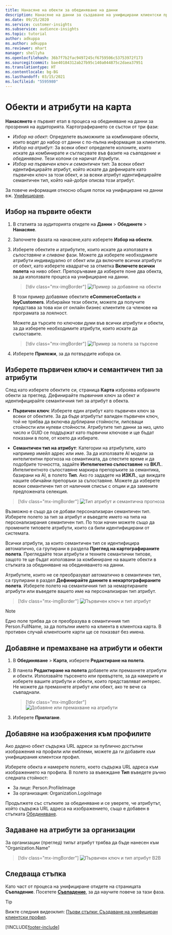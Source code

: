 ```yaml
---
title: Нанасяне на обекти за обединяване на данни
description: Нанасяне на данни за създаване на унифицирани клиентски профили.
ms.date: 09/25/2020
ms.service: customer-insights
ms.subservice: audience-insights
ms.topic: tutorial
author: adkuppa
ms.author: adkuppa
ms.reviewer: mhart
manager: shellyha
ms.openlocfilehash: 36b7f7b2fac9497245cf6759506c53753972f173
ms.sourcegitcommit: bae40184312ab27b95c140a044875c2daea37951
ms.translationtype: HT
ms.contentlocale: bg-BG
ms.lasthandoff: 03/15/2021
ms.locfileid: "5595980"
---
```

# <a name="map-entities-and-attributes"></a>Обекти и атрибути на карта

**Нанасянето** е първият етап в процеса на обединяване на данни за прозрения на аудиторията. Картографирането се състои от три фази:

- *Избор на обект*: Определете възможните за комбиниране обекти, които водят до набор от данни с по-пълна информация за клиентите.
- *Избор на атрибут*: За всеки обект определете колоните, които искате да комбинирате и съгласувате във фазите на *съвпадение* и *обединяване*. Тези колони се наричат *Атрибути*.
- *Избор на първичен ключ и семантичен тип*: За всеки обект идентифицирайте атрибут, който искате да дефинирате като първичен ключ за този обект, и за всеки атрибут идентифицирайте семантичен тип, който най-добре описва този атрибут.

За повече информация относно общия поток на унифициране на данни вж. [Унифициране](data-unification.md).

## <a name="select-the-first-entities"></a>Избор на първите обекти

1. В статията за аудиторията отидете на **Данни** > **Обединете** > **Нанасяне**.

2. Започнете фазата на нанасяне,като изберете **Избор на обекти**.

3. Изберете обектите и атрибутите, които искате да използвате в *съпоставяне* и *сливане* фази. Можете да изберете необходимите атрибути индивидуално от обект или да включите всички атрибути от обект, като изберете квадратче за отметка **Включете всички полета** на ниво обект. Препоръчваме да изберете поне два обекта, за да използвате процеса на унифициране на данни.

   > [!div class="mx-imgBorder"]
   > ![Пример за добавяне на обекти](media/data-manager-configure-map-add-entities-example.png "Пример за добавяне на обекти")

   В този пример добавяме обектите **eCommerceContacts** и **loyCustomers**. Избирайки тези обекти, можете да получите представа за това кои от онлайн бизнес клиентите са членове на програмата за лоялност.
   
   Можете да търсите по ключови думи във всички атрибути и обекти, за да изберете необходимите атрибути, които искате да съпоставите.
   
     > [!div class="mx-imgBorder"]
   > ![Пример за полета за търсене](media/data-manager-configure-map-search-fields-example.png "Пример за полета за търсене")

4. Изберете **Приложи**, за да потвърдите избора си.

## <a name="select-primary-key-and-semantic-type-for-attributes"></a>Изберете първичен ключ и семантичен тип за атрибути

След като изберете обектите си, страница **Карта** изброява избраните обекти за преглед. Дефинирайте първичния ключ за обект и идентифицирайте семантичния тип за атрибут в обекта.

- **Първичен ключ**: Изберете един атрибут като първичен ключ за всеки от обектите. За да бъде атрибутът валиден първичен ключ, той не трябва да включва дублирани стойности, липсващи стойности или нулеви стойности. Атрибутите тип данни за низ, цяло число и GUID се поддържат като първични ключове и ще бъдат показани в поле, от което да избирате.

- **Семантичен тип на атрибут**: Категории на атрибутите, като например имейл адрес или име. За да използвате AI модели за интелигентни прогноза на семантиката, да спестите време и да подобрите точността, задайте **Интелигентно съпоставяне** на **ВКЛ.**. Интелигентното съпоставяне маркира препоръките за семантика, базирани на AI, в полето **Тип**. Ако го зададете на **ИЗКЛ.**, ще виждате нашите обичайни препоръки за съпоставяне. Можете да изберете всеки семантичен тип от наличния списък с опции и да замените предложената селекция.

> [!div class="mx-imgBorder"]
> ![Тип атрибут и семантична прогноза](media/data-manager-configure-map-add-attributes-semantic-prediction.png "Тип атрибут и семантична прогноза")

Възможно е също да се добави персонализиран семантичен тип. Изберете полето за тип за атрибут и въведете името на типа на персонализирания семантичен тип. По този начин можете също да промените типовете атрибути, които са били идентифицирани от системата.

Всички атрибути, за които семантичен тип се идентифицира автоматично, са групирани в раздела **Преглед на картографираните полета**. Прегледайте тези атрибути и техните семантични типове, защото те ще бъдат използвани за комбиниране на вашите обекти в стъпката за обединяване на обединяването на данни.

Атрибутите, които не се преобразуват автоматично в семантичен тип, са групирани в раздел **Дефинирайте данните в некартографираните полета**. Изберете полето на семантичния тип за немартираните атрибути или въведете вашето име на персонализиран тип атрибут.

> [!div class="mx-imgBorder"]
> ![Първичен ключ и тип атрибут](media/data-manager-configure-map-add-attributes.png "Първичен ключ и тип атрибут")

> [!NOTE]
> Едно поле трябва да се преобразува в семантичния тип Person.FullName, за да попълни името на клиента в клиентска карта. В противен случай клиентските карти ще се показват без имена. 

## <a name="add-and-remove-attributes-and-entities"></a>Добавяне и премахване на атрибути и обекти

1. В **Обединяване** > **Карта**, изберете **Редактиране на полета**.

2. В панела **Редактиране на полета** добавете или премахнете атрибути и обекти. Използвайте търсенето или превъртете, за да намерите и изберете вашите атрибути и обекти, които представляват интерес. Не можете да премахнете атрибут или обект, ако те вече са съвпаднали.

   > [!div class="mx-imgBorder"]
   > ![Добавяне или премахване на атрибути](media/configure-data-map-edit.png "Добавяне или премахване на атрибути")

3. Изберете **Прилагане**.

## <a name="add-images-to-profiles"></a>Добавяне на изображения към профилите

Ако дадено обект съдържа URL адреси за публично достъпни изображения на профили или емблеми, можете да ги добавите към унифицирания клиентски профил.

Изберете обекта и намерете полето, което съдържа URL адреса към изображението на профила. В полето за въвеждане **Тип** въведете ръчно следната стойност: 
- За лице: Person.ProfileImage
- За организация: Organization.LogoImage

Продължете със стъпките за обединяване и се уверете, че атрибутът, който съдържа URL адреса на изображението, също е добавен в стъпката [Обединяване](merge-entities.md).

## <a name="set-attributes-for-organizations"></a>Задаване на атрибути за организации

За организации (преглед) типът атрибут трябва да бъде нанесен към "Organization.Name"
> [!div class="mx-imgBorder"]
> ![Първичен ключ и тип атрибут B2B](media/configure-data-map-edit-b2b.png "Първичен ключ и тип атрибут B2B")

## <a name="next-step"></a>Следваща стъпка

Като част от процеса на унифициране отидете на страницата **Съвпадение**. Посетете [**Съвпадение**](match-entities.md), за да научите повече за тази фаза.

> [!TIP]
> Вижте следния видеоклип: [Първи стъпки: Създаване на унифициран клиентски профил](https://youtu.be/oBfGEhucAxs).


[!INCLUDE[footer-include](../includes/footer-banner.md)]